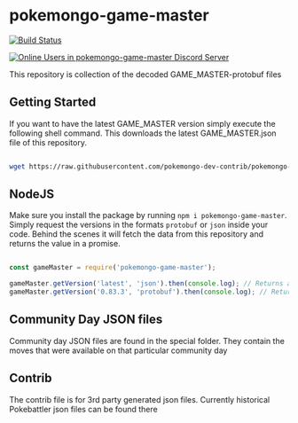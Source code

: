 ﻿# pokemongo-game-master

[![Build Status](https://travis-ci.org/pokemongo-dev-contrib/pokemongo-game-master.svg?branch=master)](https://travis-ci.org/pokemongo-dev-contrib/pokemongo-game-master)

[![Online Users in pokemongo-game-master Discord Server](https://discordapp.com/api/guilds/293741011665027073/embed.png)](https://discord.gg/ssVqwvX)

This repository is collection of the decoded GAME_MASTER-protobuf files

## Getting Started

If you want to have the latest GAME_MASTER version simply execute the following
shell command. This downloads the latest GAME_MASTER.json file of this repository.

```bash

wget https://raw.githubusercontent.com/pokemongo-dev-contrib/pokemongo-game-master/master/versions/latest/GAME_MASTER.json

```

## NodeJS

Make sure you install the package by running `npm i pokemongo-game-master`.
Simply request the versions in the formats `protobuf` or `json` inside your code.
Behind the scenes it will fetch the data from this repository and returns
the value in a promise.

```JavaScript

const gameMaster = require('pokemongo-game-master');

gameMaster.getVersion('latest', 'json').then(console.log); // Returns as object: { itemTemplates: [ ... ], timestampMs: '1512514949791' }
gameMaster.getVersion('0.83.3', 'protobuf').then(console.log); // Returns the version 0.83.3 as string

```

## Community Day JSON files

Community day JSON files are found in the special folder. They contain
the moves that were available on that particular community day

## Contrib

The contrib file is for 3rd party generated json files. Currently historical
Pokebattler json files can be found there
